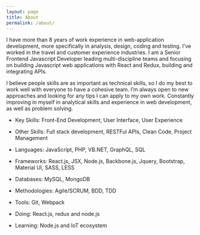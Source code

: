 ```yaml
---
layout: page
title: About
permalink: /about/
---
```


I have more than 8 years of work experience in web-application development, more specifically in  analysis, design, coding and testing. I’ve worked in the travel and customer experience industries. I am a Senior Frontend Javascript Developer leading multi-discipline teams and focusing on building Javascript web applications with React and Redux, building and integrating APIs.

I believe people skills are as important as technical skills, so I do my best to work well with everyone to have a cohesive team. I’m always open to new approaches and looking for any tips I can apply to my own work. Constantly improving in myself in analytical skills and experience in web development, as well as problem solving.

- Key Skills: Front-End Development, User Interface, User Experience
- Other Skills: Full stack development, RESTFul APIs, Clean Code, Project Management
- Languages: JavaScript, PHP, VB.NET, GraphQL, SQL 
- Frameworks: React.js, JSX, Node.js, Backbone.js, Jquery, Bootstrap, Material UI, SASS, LESS
- Databases: MySQL, MongoDB
- Methodologies: Agile/SCRUM, BDD, TDD 
- Tools: Git, Webpack

- Doing: React.js, redux and node.js
- Learning: Node.js and IoT ecosystem
